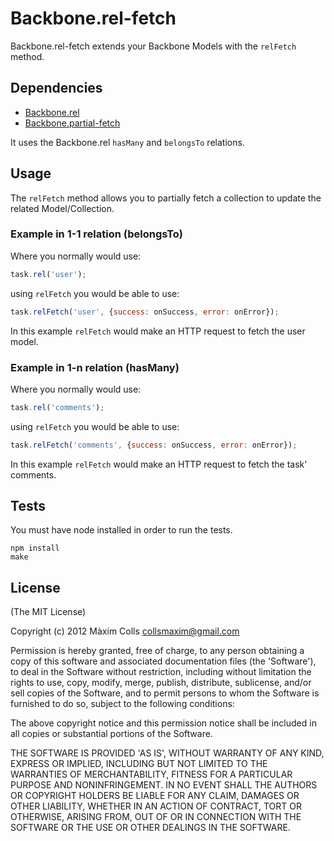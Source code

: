# Backbone.rel-fetch

Backbone.rel-fetch extends your Backbone Models with the `relFetch` method.

## Dependencies

- [Backbone.rel](https://github.com/masylum/Backbone.Rel)
- [Backbone.partial-fetch](https://github.com/masylum/backbone.partial-fetch)

It uses the Backbone.rel `hasMany` and `belongsTo` relations.

## Usage

The `relFetch` method allows you to partially fetch a collection to update the related Model/Collection.

### Example in 1-1 relation (belongsTo)

Where you normally would use:

```js
task.rel('user');
```

using `relFetch` you would be able to use:

```js
task.relFetch('user', {success: onSuccess, error: onError});
```

In this example `relFetch` would make an HTTP request to fetch the user model.

### Example in 1-n relation (hasMany)

Where you normally would use:

```js
task.rel('comments');
```

using `relFetch` you would be able to use:

```js
task.relFetch('comments', {success: onSuccess, error: onError});
```

In this example `relFetch` would make an HTTP request to fetch the task' comments.

## Tests

You must have node installed in order to run the tests.

```
npm install
make
```

## License

(The MIT License)

Copyright (c) 2012 Màxim Colls <collsmaxim@gmail.com>

Permission is hereby granted, free of charge, to any person obtaining a copy of this software and associated documentation files (the 'Software'), to deal in the Software without restriction, including without limitation the rights to use, copy, modify, merge, publish, distribute, sublicense, and/or sell copies of the Software, and to permit persons to whom the Software is furnished to do so, subject to the following conditions:

The above copyright notice and this permission notice shall be included in all copies or substantial portions of the Software.

THE SOFTWARE IS PROVIDED 'AS IS', WITHOUT WARRANTY OF ANY KIND, EXPRESS OR IMPLIED, INCLUDING BUT NOT LIMITED TO THE WARRANTIES OF MERCHANTABILITY, FITNESS FOR A PARTICULAR PURPOSE AND NONINFRINGEMENT. IN NO EVENT SHALL THE AUTHORS OR COPYRIGHT HOLDERS BE LIABLE FOR ANY CLAIM, DAMAGES OR OTHER LIABILITY, WHETHER IN AN ACTION OF CONTRACT, TORT OR OTHERWISE, ARISING FROM, OUT OF OR IN CONNECTION WITH THE SOFTWARE OR THE USE OR OTHER DEALINGS IN THE SOFTWARE.
